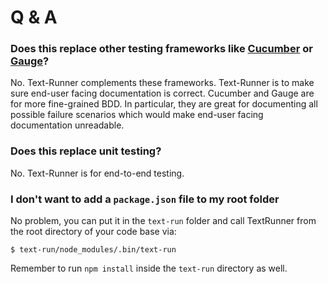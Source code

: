 # Q & A

### Does this replace other testing frameworks like [Cucumber](https://cucumber.io) or [Gauge](https://gauge.org)?

No. Text-Runner complements these frameworks. Text-Runner is to make sure
end-user facing documentation is correct. Cucumber and Gauge are for more
fine-grained BDD. In particular, they are great for documenting all possible
failure scenarios which would make end-user facing documentation unreadable.

### Does this replace unit testing?

No. Text-Runner is for end-to-end testing.

### I don't want to add a `package.json` file to my root folder

No problem, you can put it in the `text-run` folder and call TextRunner from the
root directory of your code base via:

```
$ text-run/node_modules/.bin/text-run
```

Remember to run `npm install` inside the `text-run` directory as well.
